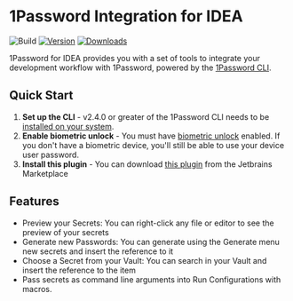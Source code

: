 # 1Password Integration for IDEA

![Build](https://github.com/shyim/intellij-1password/workflows/Build/badge.svg)
[![Version](https://img.shields.io/jetbrains/plugin/v/19698.svg)](https://plugins.jetbrains.com/plugin/19698)
[![Downloads](https://img.shields.io/jetbrains/plugin/d/19698.svg)](https://plugins.jetbrains.com/plugin/19698)

<!-- Plugin description -->

1Password for IDEA provides you with a set of tools to integrate your development workflow with 1Password, powered by the [1Password CLI](https://developer.1password.com/docs/cli/).

## Quick Start
1. **Set up the CLI** - v2.4.0 or greater of the 1Password CLI needs to be [installed on your system](https://developer.1password.com/docs/cli/get-started#install).
2. **Enable biometric unlock** - You must have [biometric unlock](https://developer.1password.com/docs/cli/about-biometric-unlock) enabled. If you don't have a biometric device, you'll still be able to use your device user password.
3. **Install this plugin** - You can download [this plugin](https://plugins.jetbrains.com/plugin/19698-1password) from the Jetbrains Marketplace

## Features

- Preview your Secrets: You can right-click any file or editor to see the preview of your secrets
- Generate new Passwords: You can generate using the Generate menu new secrets and insert the reference to it
- Choose a Secret from your Vault: You can search in your Vault and insert the reference to the item
- Pass secrets as command line arguments into Run Configurations with macros.
<!-- Plugin description end -->
